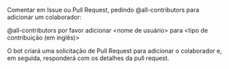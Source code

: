 Comentar em Issue ou Pull Request, pedindo @all-contributors para adicionar um colaborador:

@all-contributors por favor adicionar <nome de usuário> para <tipo de contribuição (em inglês)>

O bot criará uma solicitação de Pull Request para adicionar o colaborador e, em seguida, responderá com os detalhes da pull request.